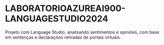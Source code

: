 # LABORATORIOAZUREAI900-LANGUAGESTUDIO2024
Projeto com Language Studio, analisando sentimentos e opiniões, com base em sentenças e declarações retiradas de portais virtuais.

